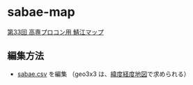 # sabae-map

[第33回 高専プロコン用 鯖江マップ](https://codeforkosen.github.io/sabae-map/)

## 編集方法

- [sabae.csv](sabae.csv) を編集 （geo3x3 は、[緯度経度地図](https://fukuno.jig.jp/app/map/latlng/#%E9%AF%96%E6%B1%9F%E5%B8%82)で求められる）
